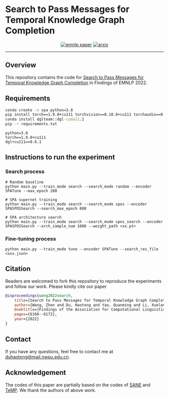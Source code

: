 # Search to Pass Messages for Temporal Knowledge Graph Completion
<p align="center">
<a href="https://preview.aclanthology.org/emnlp-22-ingestion/2022.findings-emnlp.458/"><img src="https://img.shields.io/badge/EMNLP%202022-Findings-brightgreen.svg" alt="emnlp paper"></a>
<a href="https://arxiv.org/abs/2210.16740"><img src="http://img.shields.io/badge/arxiv-abs-green.svg" alt="arxiv"></a>
</p>

---

## Overview
This repository contains the code for [Search to Pass Messages for Temporal Knowledge Graph Completion](https://preview.aclanthology.org/emnlp-22-ingestion/2022.findings-emnlp.458/) in Findings of EMNLP 2022.

## Requirements
```cmd
conda create -n spa python=3.8
pip install torch==1.9.0+cu111 torchvision==0.10.0+cu111 torchaudio==0.9.0 -f https://download.pytorch.org/whl/torch_stable.html
conda install dglteam::dgl-cuda11.1
pip -r requirements.txt
```
```text
python=3.8
torch==1.9.0+cu111
dgl+cu111==0.6.1
```

## Instructions to run the experiment

### Search process
```shell
# Random baseline
python main.py --train_mode search --search_mode random --encoder SPATune --max_epoch 200

# SPA supernet training
python main.py --train_mode search --search_mode spos --encoder SPASPOSSearch --search_max_epoch 800

# SPA architecture search
python main.py --train_mode search --search_mode spos_search --encoder SPASPOSSearch --arch_sample_num 1000 --weight_path <xx.pt>
```
### Fine-tuning process
```shell
python main.py --train_mode tune --encoder SPATune --search_res_file <xxx.json>
```
## Citation

Readers are welcomed to fork this repository to reproduce the experiments and follow our work. Please kindly cite our paper

```bibtex
@inproceedings{wang2022search,
    title={Search to Pass Messages for Temporal Knowledge Graph Completion},
    author={Wang, Zhen and Du, Haotong and Yao, Quanming and Li, Xuelong},
    booktitle={Findings of the Association for Computational Linguistics: EMNLP 2022},
    pages={6160--6172},
    year={2022}
}
```

## Contact
If you have any questions, feel free to contact me at [duhaotong@mail.nwpu.edu.cn](mailto:duhaotong@mail.nwpu.edu.cn).

## Acknowledgement

The codes of this paper are partially based on the codes of [SANE](https://github.com/AutoML-Research/SANE) and [TeMP](https://github.com/JiapengWu/TeMP). We thank the authors of above work.